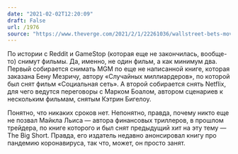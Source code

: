 ```yaml
---
date: "2021-02-02T12:20:09"
draft: False
url: /1976
source: "https://www.theverge.com/2021/2/1/22261036/wallstreet-bets-movie-adaptation-deals-netflix-mgm"
---
```


По истории с Reddit и GameStop (которая еще не закончилась, вообще-то) снимут фильмы. Да, именно, не один фильм, а как минимум два. Первый собирается снимать MGM по еще не написанной книге, которая заказана Бену Мезричу, автору «Случайных миллиардеров», по которой был снят фильм «Социальная сеть». А второй собирается снять Netflix, для чего ведутся переговоры с Марком Боалом, автором сценариев к нескольким фильмам, снятым Кэтрин Бигелоу. 

Понятно, что никаких сроков нет. Непонятно, правда, почему никто еще не позвал Майкла Льиса — автора финансовых триллеров, в прошлом трейдера, по книге которого и был снят предыдущий хит на эту тему — The Big Short. Правда, его издатель недавно анонсировал книгу про пандемию коронавируса, так что, может, он просто занят.
